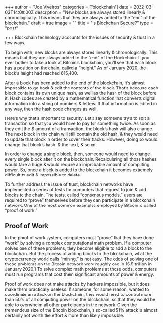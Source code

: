 +++
author = "Joe Viveiros"
categories = ["blockchain"]
date = 2022-03-03T14:00:00Z
description = "New blocks are always stored linearly & chronologically. This means that they are always added to the “end” of the blockchain."
draft = true
image = ""
title = "Is Blockchain Secure?"
type = "post"

+++
Blockchain technology accounts for the issues of security & trust in a few ways.

To begin with, new blocks are always stored linearly & chronologically. This means that they are always added to the “end” of the blockchain. If you ever bother to take a look at Bitcoin’s blockchain, you’ll see that each block has a position on the chain, called a “height.” As of January 2020, the block’s height had reached 615,400.

After a block has been added to the end of the blockchain, it’s almost impossible to go back & edit the contents of the block. That’s because each block contains its own unique hash, as well as the hash of the block before it. Hash codes are created by a mathematical function that converts digital information into a string of numbers & letters. If that information is edited in any way, then the hash code changes as well.

Here’s why that’s important to security. Let’s say someone try’s to edit a transaction so that you would have to pay for something twice. As soon as they edit the $ amount of a transaction, the block’s hash will also change. The next block in the chain will still contain the old hash, & they would need to update that block in order to cover their tracks. However, doing so would change that block’s hash. & the next, & so on.

In order to change a single block, then, someone would need to change every single block after it on the blockchain. Recalculating all those hashes would take a huge & would require an improbable amount of computing power. So, once a block is added to the blockchain it becomes extremely difficult to edit & impossible to delete.

To further address the issue of trust, blockchain networks have implemented a series of tests for computers that request to join & add blocks to the chain. The tests, called “consensus models,” users are required to “prove” themselves before they can participate in a blockchain network. One of the most common examples employed by Bitcoin is called “proof of work.”

## Proof of Work

In the proof of work system, computers must “prove” that they have done “work” by solving a complex computational math problem. If a computer solves one of these problems, they become eligible to add a block to the blockchain. But the process of adding blocks to the blockchain, what the cryptocurrency world calls “mining,” is not easy. The odds of solving one of these problems on the Bitcoin network were roughly one in 15.5 trillion in January 2020.1 To solve complex math problems at those odds, computers must run programs that cost them significant amounts of power & energy.

Proof of work does not make attacks by hackers impossible, but it does make them practically useless. If someone, for some reason, wanted to coordinate an attack on the blockchain, they would need to control more than 50% of all computing power on the blockchain, so that they would be able to overwhelm all other participants in the network. Given the tremendous size of the Bitcoin blockchain, a so-called 51% attack is almost certainly not worth the effort & more than likely impossible.